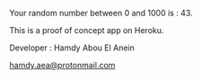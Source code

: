 
Your random number between 0 and 1000 is : 43.    
  
   
  
This is a proof of concept app on Heroku.    
  
    
  
Developer : Hamdy Abou El Anein  
   
hamdy.aea@protonmail.com   
